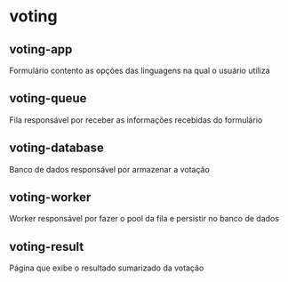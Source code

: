# voting

## voting-app
Formulário contento as opções das linguagens na qual o usuário utiliza

## voting-queue
Fila responsável por receber as informações recebidas do formulário

## voting-database
Banco de dados responsável por armazenar a votação

## voting-worker
Worker responsável por fazer o pool da fila e persistir no banco de dados

## voting-result
Página que exibe o resultado sumarizado da votação